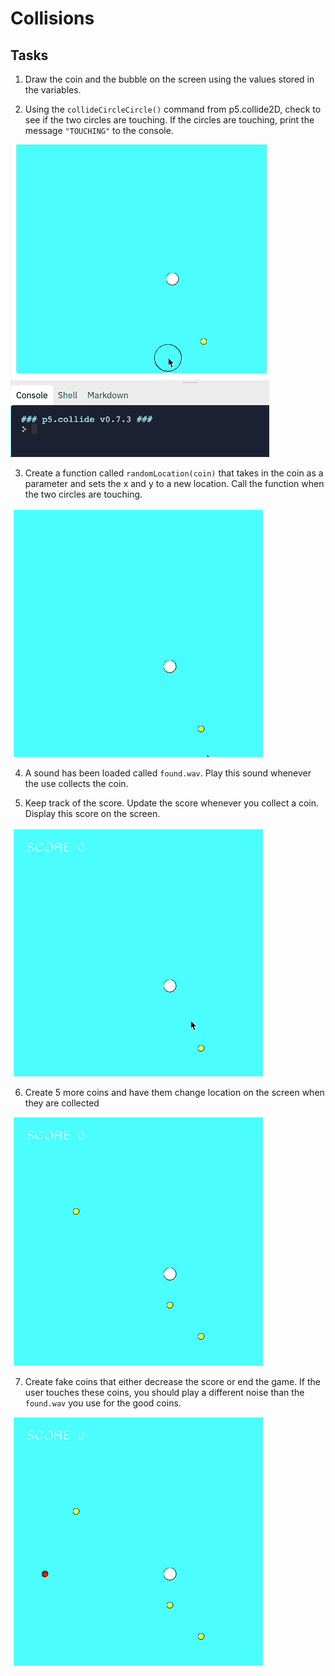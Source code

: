 # Collisions



## Tasks
1. Draw the coin and the bubble on the screen using the values stored in the variables.

2. Using the `collideCircleCircle()` command from p5.collide2D, check to see if the two circles are touching. If the circles are touching, print the message `"TOUCHING"` to the console.

![](assets/Challenge2.gif)

3. Create a function called `randomLocation(coin)` that takes in the coin as a parameter and sets the x and y to a new location. Call the function when the two circles are touching.

![](assets/Challenge3.gif)

4. A sound has been loaded called `found.wav`. Play this sound whenever the use collects the coin.

5. Keep track of the score. Update the score whenever you collect a coin. Display this score on the screen.

![](assets/Challenge5.gif)

6. Create 5 more coins and have them change location on the screen when they are collected

![](assets/Challenge6.gif)

7. Create fake coins that either decrease the score or end the game. If the user touches these coins, you should play a different noise than the `found.wav` you use for the good coins.

![](assets/Challenge7.gif)